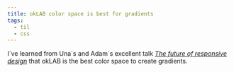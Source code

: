 ```yaml
---
title: okLAB color space is best for gradients
tags:
  - til
  - css
---
```

I´ve learned from Una´s and Adam´s excellent talk [<cite>The future of responsive design](https://youtu.be/APhECDy2U3U) that okLAB is the best color space to create gradients.
